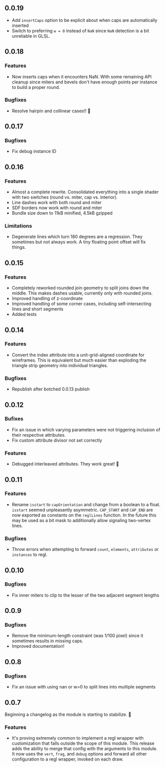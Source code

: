 ## 0.0.19

- Add `insertCaps` option to be explicit about when caps are automatically inserted
- Switch to preferring `w = 0` instead of `NaN` since `NaN` detection is a bit unreliable in GLSL.

## 0.0.18

### Features

- Now inserts caps when it encounters NaN. With some remaining API cleanup since miters and bevels don't have enough points per instance to build a proper round.

### Bugfixes

- Resolve hairpin and collinear cases!! :tada:

## 0.0.17

### Bugfixes

- Fix debug instance ID

## 0.0.16

### Features

- Almost a complete rewrite. Consolidated everything into a single shader with two switches (round vs. miter, cap vs. interior).
- Line dashes work with both round and miter
- SDF borders now work with round and miter
- Bundle size down to 11kB minified, 4.5kB gzipped

### Limitations

- Degenerate lines which turn 180 degrees are a regression. They sometimes but not always work. A tiny floating point offset will fix things.

## 0.0.15

### Features

- Completely reworked rounded join geometry to split joins down the middle. This makes dashes usable, currently only with rounded joins.
- Improved handling of z-coordinate
- Improved handling of some corner cases, including self-intersecting lines and short segments
- Added tests

## 0.0.14

### Features

- Convert the index attribute into a unit-grid-aligned coordinate for wireframes. This is equivalent but much easier than exploding the triangle strip geometry into individual triangles.

### Bugfixes 

- Republish after botched 0.0.13 publish

## 0.0.12

### Bufixes

- Fix an issue in which varying parameters were not triggering inclusion of their respective attributes.
- Fix custom attribute divisor not set correctly

### Features

- Debugged interleaved attributes. They work great! :tada:
 
## 0.0.11

### Features

- Rename `isstart` to `capOrientation` and change from a boolean to a float. `isstart` seemed unpleasantly asymmetric.  `CAP_START` and `CAP_END` are now exported as constants on the `reglLines` function. In the future this may be used as a bit mask to additionally allow signaling two-vertex lines.
 
### Bugfixes

- Throw errors when attempting to forward `count`, `elements`, `attributes` or `instances` to regl.

## 0.0.10

### Bugfixes

- Fix inner miters to clip to the lesser of the two adjacent segment lengths

## 0.0.9

### Bugfixes

- Remove the minimum-length constraint (was 1/100 pixel) since it sometimes results in missing caps.
- Improved documentation!

## 0.0.8

### Bugfixes

- Fix an issue with using nan or w=0 to split lines into multiple segments

## 0.0.7

Beginning a changelog as the module is starting to stabilize. :tada:

### Features

- It's proving extremely common to implement a regl wrapper with customization that falls outside the scope of this module. This release adds the ability to merge that config with the arguments to this module. It now uses the `vert`, `frag`, and `debug` options and forward all other configuration to a regl wrapper, invoked on each draw.


